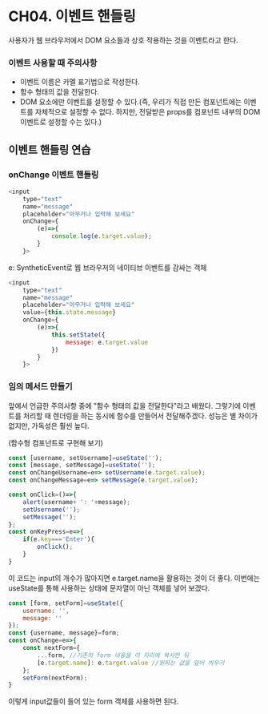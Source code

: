 # CH04. 이벤트 핸들링
사용자가 웹 브라우저에서 DOM 요소들과 상호 작용하는 것을 이벤트라고 한다.

### 이벤트 사용할 때 주의사항
- 이벤트 이름은 카멜 표기법으로 작성한다.
- 함수 형태의 값을 전달한다.
- DOM 요소에만 이벤트를 설정할 수 있다.(즉, 우리가 직접 만든 컴포넌트에는 이벤트를 자체적으로 설정할 수 없다. 하지만, 전달받은 props를 컴포넌트 내부의 DOM 이벤트로 설정할 수는 있다.)

## 이벤트 핸들링 연습

### onChange 이벤트 핸들링
```js
<input
    type="text"
    name="message"
    placeholder="아무거나 입력해 보세요"
    onChange={
        (e)=>{
            console.log(e.target.value);
        }
    }>
```
e: SyntheticEvent로 웹 브라우저의 네이티브 이벤트를 감싸는 객체

```js
<input
    type="text"
    name="message"
    placeholder="아무거나 입력해 보세요"
    value={this.state.message}
    onChange={
        (e)=>{
            this.setState({
                message: e.target.value
            })
        }
    }>
```

### 임의 메서드 만들기

앞에서 언급한 주의사항 중에 "함수 형태의 값을 전달한다"라고 배웠다. 그렇기에 이벤트를 처리할 때 렌더링을 하는 동시에 함수를 만들어서 전달해주겠다. 성능은 별 차이가 없지만, 가독성은 훨씬 높다.

(함수형 컴포넌트로 구현해 보기)
```js
const [username, setUsername]=useState('');
const [message, setMessage]=useState('');
const onChangeUsername=e=> setUsername(e.target.value);
const onChangeMessage=e=> setMessage(e.target.value);

const onClick=()=>{
    alert(username+ ': '+message);
    setUsername('');
    setMessage('');
};
const onKeyPress=e=>{
    if(e.key==='Enter'){
        onClick();
    }
}
```
이 코드는 input의 개수가 많아지면 e.target.name을 활용하는 것이 더 좋다.
이번에는 useState를 통해 사용하는 상태에 문자열이 아닌 객체를 넣어 보겠다.
```js
const [form, setForm]=useState({
    username: '',
    message: ''
});
const {username, message}=form;
const onChange=e=>{
    const nextForm={
        ...form, //기존의 form 내용을 이 자리에 복사한 뒤
        [e.target.name]: e.target.value //원하는 값을 덮어 씌우기
    };
    setForm(nextForm);
}
```
이렇게 input값들이 들어 있는 form 객체를 사용하면 된다.
